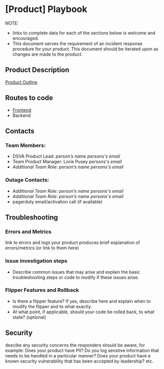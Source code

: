 # [Product] Playbook

NOTE: 
- links to complete data for each of the sections below is welcome and encouraged.
- This document serves the requirement of an incident response procedure for your product. This document should be iterated upon as changes are made to the product.

## Product Description
[Product Outline](https://github.com/department-of-veterans-affairs/va.gov-team/blob/master/products/health-care/checkin/product/oracle-health-travel-product-outline.md)

## Routes to code
- [Frontend](https://github.com/department-of-veterans-affairs/vets-website/tree/main/src/applications/check-in/travel-claim)
- Backend

## Contacts

### Team Members:
- DSVA Product Lead: _person’s name_ _persons's email_
- Team Product Manager: Lorie Pusey _persons's email_
- _Additional Team Role_: _person’s name_ _persons's email_

### Outage Contacts:
- _Additional Team Role_: _person’s name_ _persons's email_
- _Additional Team Role_: _person’s name_ _persons's email_
- pagerduty email/activation call (if available)

## Troubleshooting

### Errors and Metrics
link to errors and logs your product produces
brief explanation of errors/metrics (or link to them here)

### Issue investigation steps
- Describe common issues that may arise and explain the basic troubleshooting steps or code to modify if these issues arise.

### Flipper Features and Rollback
- Is there a flipper feature? If yes, describe here and explain when to modify the flipper and to what exactly.
- At what point, if applicable, should your code be rolled back, to what state? (optional)

## Security
descibe any security concerns the responders should be aware, for example: Does your product have PII? Do you log senstive information that needs to be handled in a particular manner? Does your product have a known security vulnerability that has been accepted by leadership? etc.
